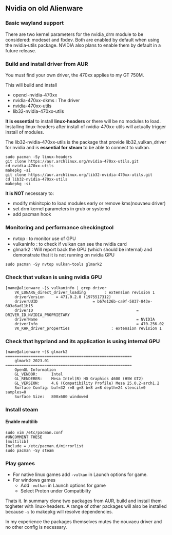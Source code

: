 ## Nvidia on old Alienware 

### Basic wayland support

There are two kernel parameters for the nvidia_drm module to be considered: modeset and fbdev. Both are enabled by default when using the nvidia-utils package. NVIDIA also plans to enable them by default in a future release.

### Build and install driver from AUR

You must find your own driver, the 470xx applies to my GT 750M.

This will build and install
- opencl-nvidia-470xx
- nvidia-470xx-dkms : The driver
- nvidia-470xx-utils
- lib32-nvidia-470xx-utils

**It is essential** to install **linux-headers** or there will be no modules to load. Installing linux-headers after install of nvidia-470xx-utils will actually trigger install of modules.  

The lib32-nvidia-470xx-utils is the package that provide lib32_vulkan_driver for nvidia and is **essential for steam** to be able to connect to vulkan.

```
sudo pacman -Sy linux-headers
git clone https://aur.archlinux.org/nvidia-470xx-utils.git
cd nvidia-470xx-utils
makepkg -si
git clone https://aur.archlinux.org/lib32-nvidia-470xx-utils.git
cd lib32-nvidia-470xx-utils
makepkg -si
```

**It is NOT** necessary to:
- modify mkinitcpio to load modules early or remove kms(nouvaeu driver)
- set drm kernel parameters in grub or systemd
- add pacman hook

### Monitoring and performance checkingtool

 - nvtop : to monitor use of GPU
 - vulkaninfo : to check if vulkan can see the nvidia card
 - glmark2 : Will report back the GPU (which should be internal) and demonstrate that it is not running on nvidia GPU
```
sudo pacman -Sy nvtop vulkan-tools glmark2
```

### Check that vulkan is using nvidia GPU

```
[name@alienware ~]$ vulkaninfo | grep driver
	VK_LUNARG_direct_driver_loading        : extension revision 1
	driverVersion     = 471.0.2.0 (1975517312)
	driverUUID                        = b67e126b-ca9f-5837-843e-603a6ad11b15
	driverID                                             = DRIVER_ID_NVIDIA_PROPRIETARY
	driverName                                           = NVIDIA
	driverInfo                                           = 470.256.02
	VK_KHR_driver_properties                  : extension revision 1
```


### Check that hyprland and its application is using internal GPU

```
[name@alienware ~]$ glmark2
=======================================================
    glmark2 2023.01
=======================================================
    OpenGL Information
    GL_VENDOR:      Intel
    GL_RENDERER:    Mesa Intel(R) HD Graphics 4600 (HSW GT2)
    GL_VERSION:     4.6 (Compatibility Profile) Mesa 25.0.2-arch1.2
    Surface Config: buf=32 r=8 g=8 b=8 a=8 depth=24 stencil=0 samples=0
    Surface Size:   800x600 windowed
```

### Install steam

#### Enable multilib
```
sudo vim /etc/pacman.conf
#UNCOMMENT THESE
[multilib]
Include = /etc/pacman.d/mirrorlist
sudo pacman -Sy steam
```

### Play games

- For native linux games add `-vulkan` in Launch options for game.
- For windows games
  - Add `-vulkan` in Launch options for game
  - Select Proton under Compatibilty

Thats it. In summary clone two packages from AUR, build and install them togheter with linux-headers. A range of other packages will also be installed because `-s` to makepkg will resolve dependencies. 

In my experience the packages themselves mutes the nouvaeu driver and no other config is necessary.